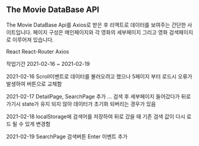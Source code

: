 ## The Movie DataBase API ##
The Movie DataBase Api를 Axios로 받은 후 리액트로 데이터를 보여주는 간단한 사이트입니다.
페이지 구성은 메인페이지와 각 영화의 세부페이지 그리고 영화 검색페이지로 이루어져 있습니다.

React React-Router Axios

작업기간 2021-02-16 ~ 2021-02-19

2021-02-16
Scroll이벤트로 데이터를 불러오려고 했으나 5페이지 부터 로드시 오류가 발생하여 버튼으로 교체함

2021-02-17
DetailPage, SearchPage 추가 ... 검색 후 세부페이지 들어갔다가 뒤로가기시 state가 유지 되지 않아 데이터가 초기화 되버리는 경우가 있음

2021-02-18
localStorage에 검색어를 저장하여 뒤로 갔을 때 기존 검색 값이 다시 로드 될 수 있게 변경함

2021-02-19
SearchPage 검색버튼 Enter 이벤트 추가
